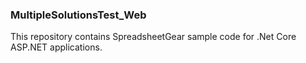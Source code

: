 ### MultipleSolutionsTest_Web 
This repository contains SpreadsheetGear sample code for .Net Core ASP.NET applications.